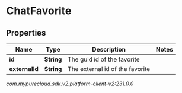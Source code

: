 # ChatFavorite


## Properties

| Name | Type | Description | Notes |
| ------------ | ------------- | ------------- | ------------- |
| **id** | **String** | The guid id of the favorite |  |
| **externalId** | **String** | The external id of the favorite |  |




_com.mypurecloud.sdk.v2:platform-client-v2:231.0.0_
